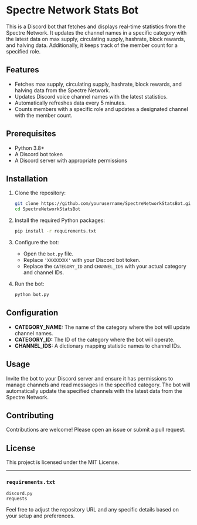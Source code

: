 # Spectre Network Stats Bot

This is a Discord bot that fetches and displays real-time statistics from the Spectre Network. It updates the channel names in a specific category with the latest data on max supply, circulating supply, hashrate, block rewards, and halving data. Additionally, it keeps track of the member count for a specified role.

## Features

- Fetches max supply, circulating supply, hashrate, block rewards, and halving data from the Spectre Network.
- Updates Discord voice channel names with the latest statistics.
- Automatically refreshes data every 5 minutes.
- Counts members with a specific role and updates a designated channel with the member count.

## Prerequisites

- Python 3.8+
- A Discord bot token
- A Discord server with appropriate permissions

## Installation

1. Clone the repository:
    ```sh
    git clone https://github.com/yourusername/SpectreNetworkStatsBot.git
    cd SpectreNetworkStatsBot
    ```

2. Install the required Python packages:
    ```sh
    pip install -r requirements.txt
    ```

3. Configure the bot:
    - Open the `bot.py` file.
    - Replace `'XXXXXXXX'` with your Discord bot token.
    - Replace the `CATEGORY_ID` and `CHANNEL_IDS` with your actual category and channel IDs.

4. Run the bot:
    ```sh
    python bot.py
    ```

## Configuration

- **CATEGORY_NAME:** The name of the category where the bot will update channel names.
- **CATEGORY_ID:** The ID of the category where the bot will operate.
- **CHANNEL_IDS:** A dictionary mapping statistic names to channel IDs.

## Usage

Invite the bot to your Discord server and ensure it has permissions to manage channels and read messages in the specified category. The bot will automatically update the specified channels with the latest data from the Spectre Network.

## Contributing

Contributions are welcome! Please open an issue or submit a pull request.

## License

This project is licensed under the MIT License.

---

### `requirements.txt`
```plaintext
discord.py
requests
```

Feel free to adjust the repository URL and any specific details based on your setup and preferences.
